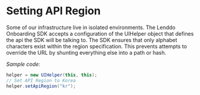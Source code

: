 Setting API Region
======================

Some of our infrastructure live in isolated environments. The Lenddo Onboarding SDK accepts a configuration of the UIHelper object that defines the api the SDK will be talking to. The SDK ensures that only alphabet characters exist within the region specification. This prevents attempts to override the URL by shunting everything else into a path or hash.

*Sample code:*

```java
helper = new UIHelper(this, this);
// Set API Region to Korea
helper.setApiRegion("kr");
```


